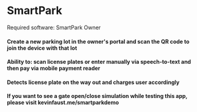 # SmartPark

Required software: SmartPark Owner

#### Create a new parking lot in the owner's portal and scan the QR code to join the device with that lot
#### Ability to: scan license plates or enter manually via speech-to-text and then pay via mobile payment reader
#### Detects license plate on the way out and charges user accordingly
#### If you want to see a gate open/close simulation while testing this app, please visit kevinfaust.me/smartparkdemo 
